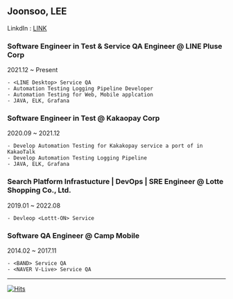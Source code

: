 Joonsoo, LEE
------------


LinkdIn : [LINK](https://www.linkedin.com/in/joonth/)



### Software Engineer in Test & Service QA Engineer @ LINE Pluse Corp
2021.12 ~ Present

    - <LINE Desktop> Service QA
    - Automation Testing Logging Pipeline Developer
    - Automation Testing for Web, Mobile applcation
    - JAVA, ELK, Grafana

### Software Engineer in Test @ Kakaopay Corp
2020.09 ~ 2021.12
  
    - Develop Automation Testing for Kakakopay service a port of in KakaoTalk
    - Develop Automation Testing Logging Pipeline
    - JAVA, ELK, Grafana


### Search Platform Infrastucture | DevOps | SRE Engineer @ Lotte Shopping Co., Ltd.
2019.01 ~ 2022.08

    - Devleop <Lottt-ON> Service
  

### Software QA Engineer @ Camp Mobile
2014.02 ~ 2017.11

    - <BAND> Service QA
    - <NAVER V-Live> Service QA
    



-----
[![Hits](https://hits.seeyoufarm.com/api/count/incr/badge.svg?url=https%3A%2F%2Fgithub.com%2Fjoonsoo2&count_bg=%2379C83D&title_bg=%23555555&icon=github.svg&icon_color=%23E7E7E7&title=hits&edge_flat=false)](https://hits.seeyoufarm.com)
